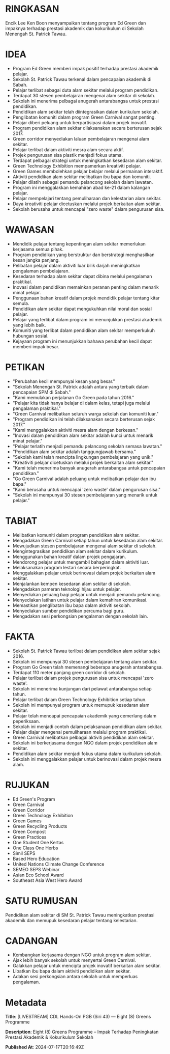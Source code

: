 # RINGKASAN
Encik Lee Ken Boon menyampaikan tentang program Ed Green dan impaknya terhadap prestasi akademik dan kokurikulum di Sekolah Menengah St. Patrick Tawau.

# IDEA
- Program Ed Green memberi impak positif terhadap prestasi akademik pelajar.
- Sekolah St. Patrick Tawau terkenal dalam pencapaian akademik di Sabah.
- Pelajar terlibat sebagai duta alam sekitar melalui program pendidikan.
- Terdapat 30 stesen pembelajaran mengenai alam sekitar di sekolah.
- Sekolah ini menerima pelbagai anugerah antarabangsa untuk prestasi pendidikan.
- Pendidikan alam sekitar telah diintegrasikan dalam kurikulum sekolah.
- Penglibatan komuniti dalam program Green Carnival sangat penting.
- Pelajar diberi peluang untuk berpartisipasi dalam projek inovatif.
- Program pendidikan alam sekitar dilaksanakan secara berterusan sejak 2017.
- Green corridor menyediakan laluan pembelajaran mengenai alam sekitar.
- Pelajar terlibat dalam aktiviti mesra alam secara aktif.
- Projek pengurusan sisa plastik menjadi fokus utama.
- Terdapat pelbagai strategi untuk meningkatkan kesedaran alam sekitar.
- Green Technology Exhibition mempamerkan kreativiti pelajar.
- Green Games membolehkan pelajar belajar melalui permainan interaktif.
- Aktiviti pendidikan alam sekitar melibatkan ibu bapa dan komuniti.
- Pelajar dilatih sebagai pemandu pelancong sekolah dalam lawatan.
- Program ini menggalakkan kemahiran abad ke-21 dalam kalangan pelajar.
- Pelajar mempelajari tentang pemuliharaan dan kelestarian alam sekitar.
- Daya kreativiti pelajar dicetuskan melalui projek berkaitan alam sekitar.
- Sekolah berusaha untuk mencapai "zero waste" dalam pengurusan sisa.

# WAWASAN
- Mendidik pelajar tentang kepentingan alam sekitar memerlukan kerjasama semua pihak.
- Program pendidikan yang berstruktur dan berstrategi menghasilkan kesan jangka panjang.
- Pelibatan pelajar dalam aktiviti luar bilik darjah meningkatkan pengalaman pembelajaran.
- Kesedaran terhadap alam sekitar dapat dibina melalui pengalaman praktikal.
- Inovasi dalam pendidikan memainkan peranan penting dalam menarik minat pelajar.
- Penggunaan bahan kreatif dalam projek mendidik pelajar tentang kitar semula.
- Pendidikan alam sekitar dapat mengukuhkan nilai moral dan sosial pelajar.
- Pelajar yang terlibat dalam program ini menunjukkan prestasi akademik yang lebih baik.
- Komuniti yang terlibat dalam pendidikan alam sekitar memperkukuh hubungan sosial.
- Kejayaan program ini menunjukkan bahawa perubahan kecil dapat memberi impak besar.

# PETIKAN
- "Perubahan kecil mempunyai kesan yang besar."
- "Sekolah Menengah St. Patrick adalah antara yang terbaik dalam pencapaian SPM di Sabah."
- "Kami memulakan perjalanan Go Green pada tahun 2016."
- "Pelajar kita tidak hanya belajar di dalam kelas, tetapi juga melalui pengalaman praktikal."
- "Green Carnival melibatkan seluruh warga sekolah dan komuniti luar."
- "Program pendidikan ini telah dilaksanakan secara berterusan sejak 2017."
- "Kami menggalakkan aktiviti mesra alam dengan berkesan."
- "Inovasi dalam pendidikan alam sekitar adalah kunci untuk menarik minat pelajar."
- "Pelajar terlatih menjadi pemandu pelancong sekolah semasa lawatan."
- "Pendidikan alam sekitar adalah tanggungjawab bersama."
- "Sekolah kami telah mencipta lingkungan pembelajaran yang unik."
- "Kreativiti pelajar dicetuskan melalui projek berkaitan alam sekitar."
- "Kami telah menerima banyak anugerah antarabangsa untuk pencapaian pendidikan."
- "Go Green Carnival adalah peluang untuk melibatkan pelajar dan ibu bapa."
- "Kami berusaha untuk mencapai 'zero waste' dalam pengurusan sisa."
- "Sekolah ini mempunyai 30 stesen pembelajaran yang menarik untuk pelajar."

# TABIAT
- Melibatkan komuniti dalam program pendidikan alam sekitar.
- Mengadakan Green Carnival setiap tahun untuk kesedaran alam sekitar.
- Mewujudkan stesen pembelajaran mengenai alam sekitar di sekolah.
- Mengintegrasikan pendidikan alam sekitar dalam kurikulum.
- Menggunakan bahan kreatif dalam projek pengajaran.
- Mendorong pelajar untuk mengambil bahagian dalam aktiviti luar.
- Melaksanakan program lestari secara berperingkat.
- Menggalakkan pelajar untuk berinovasi dalam projek berkaitan alam sekitar.
- Menjalankan kempen kesedaran alam sekitar di sekolah.
- Mengadakan pameran teknologi hijau untuk pelajar.
- Menyediakan peluang bagi pelajar untuk menjadi pemandu pelancong.
- Menyediakan latihan untuk pelajar dalam kemahiran komunikasi.
- Memastikan penglibatan ibu bapa dalam aktiviti sekolah.
- Menyediakan sumber pendidikan percuma bagi guru.
- Mengadakan sesi perkongsian pengalaman dengan sekolah lain.

# FAKTA
- Sekolah St. Patrick Tawau terlibat dalam pendidikan alam sekitar sejak 2016.
- Sekolah ini mempunyai 30 stesen pembelajaran tentang alam sekitar.
- Program Go Green telah memenangi beberapa anugerah antarabangsa.
- Terdapat 110 meter panjang green corridor di sekolah.
- Pelajar terlibat dalam projek pengurusan sisa untuk mencapai 'zero waste'.
- Sekolah ini menerima kunjungan dari pelawat antarabangsa setiap tahun.
- Pelajar terlibat dalam Green Technology Exhibition setiap tahun.
- Sekolah ini mempunyai program untuk memupuk kesedaran alam sekitar.
- Pelajar telah mencapai pencapaian akademik yang cemerlang dalam peperiksaan.
- Sekolah ini menjadi contoh dalam pelaksanaan pendidikan alam sekitar.
- Pelajar diajar mengenai pemuliharaan melalui program praktikal.
- Green Carnival melibatkan pelbagai aktiviti pendidikan alam sekitar.
- Sekolah ini berkerjasama dengan NGO dalam projek pendidikan alam sekitar.
- Pendidikan alam sekitar menjadi fokus utama dalam kurikulum sekolah.
- Sekolah ini menggalakkan pelajar untuk berinovasi dalam projek mesra alam.

# RUJUKAN
- Ed Green's Program
- Green Carnival
- Green Corridor
- Green Technology Exhibition
- Green Games
- Green Recycling Products
- Green Compost
- Green Practices
- One Student One Kertas
- One Class One Herbs
- Simil SEPS
- Based Hero Education
- United Nations Climate Change Conference
- SEMEO SEPS Webinar
- Asian Eco School Award
- Southeast Asia West Hero Award

# SATU RUMUSAN
Pendidikan alam sekitar di SM St. Patrick Tawau meningkatkan prestasi akademik dan memupuk kesedaran pelajar tentang kelestarian.

# CADANGAN
- Kembangkan kerjasama dengan NGO untuk program alam sekitar.
- Ajak lebih banyak sekolah untuk menyertai Green Carnival.
- Galakkan pelajar untuk mencipta projek inovatif berkaitan alam sekitar.
- Libatkan ibu bapa dalam aktiviti pendidikan alam sekitar.
- Adakan sesi perkongsian antara sekolah untuk memperluas pengalaman.

# Metadata
**Title**: [LIVESTREAM] CDL Hands-On PGB (Siri 43) — Eight (8) Greens Programme

**Description**: Eight (8) Greens Programme – Impak Terhadap Peningkatan Prestasi Akademik & Kokurikulum Sekolah

**Published At**: 2024-07-17T20:16:49Z